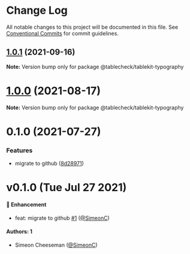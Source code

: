 # Change Log

All notable changes to this project will be documented in this file.
See [Conventional Commits](https://conventionalcommits.org) for commit guidelines.

## [1.0.1](https://github.com/tablecheck/tablekit/compare/@tablecheck/tablekit-typography@1.0.0...@tablecheck/tablekit-typography@1.0.1) (2021-09-16)

**Note:** Version bump only for package @tablecheck/tablekit-typography





# [1.0.0](https://github.com/tablecheck/tablekit/compare/@tablecheck/tablekit-typography@0.1.0...@tablecheck/tablekit-typography@1.0.0) (2021-08-17)

**Note:** Version bump only for package @tablecheck/tablekit-typography





# 0.1.0 (2021-07-27)


### Features

* migrate to github ([8d28971](https://github.com/tablecheck/tablekit/commit/8d28971175010fcb2a3cd9c48a749e7af1bdc9f9))





# v0.1.0 (Tue Jul 27 2021)

#### 🚀 Enhancement

- feat: migrate to github [#1](https://github.com/tablecheck/tablekit/pull/1) ([@SimeonC](https://github.com/SimeonC))

#### Authors: 1

- Simeon Cheeseman ([@SimeonC](https://github.com/SimeonC))
